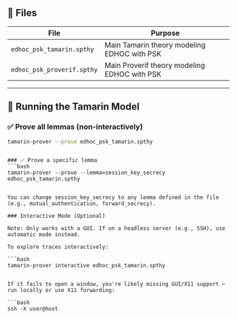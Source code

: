## 📁 Files

| File | Purpose |
|------|---------|
| `edhoc_psk_tamarin.spthy` | Main Tamarin theory modeling EDHOC with PSK |
| `edhoc_psk_proverif.spthy` | Main Proverif theory modeling EDHOC with PSK |

---

## 🚀 Running the Tamarin Model

### ✅ Prove all lemmas (non-interactively)

```bash
tamarin-prover --prove edhoc_psk_tamarin.spthy
```
```

### ✅ Prove a specific lemma
```bash
tamarin-prover --prove --lemma=session_key_secrecy edhoc_psk_tamarin.spthy
```
```

You can change session_key_secrecy to any lemma defined in the file (e.g., mutual_authentication, forward_secrecy).

### Interactive Mode (Optional)

Note: Only works with a GUI. If on a headless server (e.g., SSH), use automatic mode instead.

To explore traces interactively:

```bash
tamarin-prover interactive edhoc_psk_tamarin.spthy
```
```

If it fails to open a window, you're likely missing GUI/X11 support — run locally or use X11 forwarding:

```bash
ssh -X user@host
```
```
